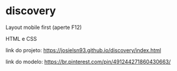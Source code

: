 # discovery
Layout mobile first (aperte F12)

HTML e CSS

link do projeto: https://josielsn93.github.io/discovery/index.html 

link do modelo: https://br.pinterest.com/pin/491244271860430663/
